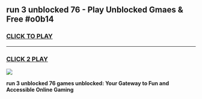 
## run 3 unblocked 76 - Play Unblocked Gmaes & Free #o0b14
<h3>
<a href="https://news.freeplayer.one?title=run_3_unblocked_76&ref=24F">CLICK TO PLAY</a></h3>
<hr>

<h3>
<a href="https://news.freeplayer.one?title=run_3_unblocked_76&ref=24F">CLICK 2 PLAY</a>
  
</h3>

<a href="https://news.freeplayer.one?title=run_3_unblocked_76&ref=24F/"><img src="https://clearcache.store/games.png"></a>


**run 3 unblocked 76 games unblocked: Your Gateway to Fun and Accessible Online Gaming**

